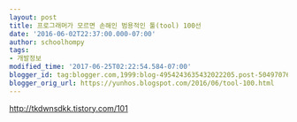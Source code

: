 ```yaml
---
layout: post
title: 프로그래머가 모르면 손해인 범용적인 툴(tool) 100선
date: '2016-06-02T22:37:00.000-07:00'
author: schoolhompy
tags:
- 개발정보
modified_time: '2017-06-25T02:22:54.584-07:00'
blogger_id: tag:blogger.com,1999:blog-4954243635432022205.post-5049707648116418236
blogger_orig_url: https://yunhos.blogspot.com/2016/06/tool-100.html
---
```


http://tkdwnsdkk.tistory.com/101